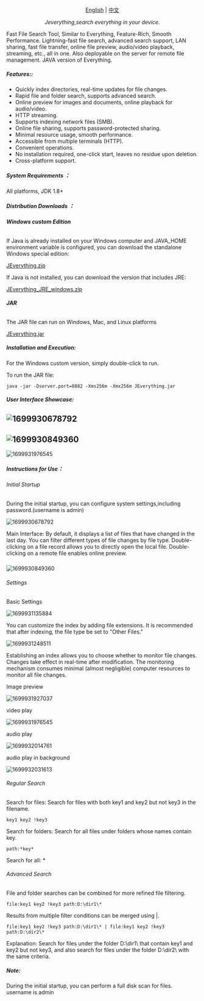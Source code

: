 <p align="center">
    <br> <a href="README-EN.md">English</a>  | <a href="README.md">中文</a>
</p>
<p align="center">
    <em>Jeverything,search everything in your device.</em>
</p>

Fast File Search Tool, Similar to Everything, Feature-Rich, Smooth Performance. Lightning-fast file search, advanced search support, LAN sharing, fast file transfer, online file preview, audio/video playback, streaming, etc., all in one. Also deployable on the server for remote file management. JAVA version of Everything.

##### Features::

- Quickly index directories, real-time updates for file changes.
- Rapid file and folder search, supports advanced search.
- Online preview for images and documents, online playback for audio/video.
- HTTP streaming.
- Supports indexing network files (SMB).
- Online file sharing, supports password-protected sharing.
- Minimal resource usage, smooth performance.
- Accessible from multiple terminals (HTTP).
- Convenient operations.
- No installation required, one-click start, leaves no residue upon deletion.
- Cross-platform support.

#####  **System Requirements** ：

 All platforms, JDK 1.8+ 

#####  **Distribution Downloads** ：

###### **Windows custom Edition** 
 If Java is already installed on your Windows computer and JAVA_HOME environment variable is configured, you can download the standalone Windows special edition: 

[JEverything.zip](https://github.com/leo6g/Jeverything/releases)

 If Java is not installed, you can download the version that includes JRE: 

[JEverything_JRE_windows.zip](https://github.com/leo6g/Jeverything/releases)

###### **JAR** 
The JAR file can run on Windows, Mac, and Linux platforms

[JEverything.jar](https://github.com/leo6g/Jeverything/releases)

##### Installation and Execution:

For the Windows custom version, simply double-click to run.

To run the JAR file:
```
java -jar -Dserver.port=8082 -Xms256m -Xmx256m JEverything.jar
```


##### User Interface Showcase:

![1699930678792](https://github.com/leo6g/Jeverything/blob/master/README.assets/1699930678792.png)
---------------
![1699930849360](https://github.com/leo6g/Jeverything/blob/master/README.assets/1699930849360.png)
---------------
![1699931976545](https://github.com/leo6g/Jeverything/blob/master/README.assets/1699931976545.png)

##### Instructions for Use：

###### Initial Startup

During the initial startup, you can configure system settings,including password.(username is admin)

![1699930678792](https://github.com/leo6g/Jeverything/blob/master/README.assets/1699930678792.png)

Main Interface: By default, it displays a list of files that have changed in the last day. You can filter different types of file changes by file type. Double-clicking on a file record allows you to directly open the local file. Double-clicking on a remote file enables online preview.


##### 

![1699930849360](https://github.com/leo6g/Jeverything/blob/master/README.assets/1699930849360.png)



###### Settings

Basic Settings

![1699931135884](https://github.com/leo6g/Jeverything/blob/master/README.assets/1699931135884.png)

You can customize the index by adding file extensions. It is recommended that after indexing, the file type be set to "Other Files."

![1699931248511](https://github.com/leo6g/Jeverything/blob/master/README.assets/1699931248511.png)

Establishing an index allows you to choose whether to monitor file changes. Changes take effect in real-time after modification. The monitoring mechanism consumes minimal (almost negligible) computer resources to monitor all file changes.

Image preview

![1699931927037](https://github.com/leo6g/Jeverything/blob/master/README.assets/1699931927037.png)

video play

![1699931976545](https://github.com/leo6g/Jeverything/blob/master/README.assets/1699931976545.png)

audio play

![1699932014761](https://github.com/leo6g/Jeverything/blob/master/README.assets/1699932014761.png)

audio play in background 

![1699932031613](https://github.com/leo6g/Jeverything/blob/master/README.assets/1699932031613.png)



###### Regular Search

Search for files: Search for files with both key1 and key2 but not key3 in the filename.

```
key1 key2 !key3  
```

Search for folders: Search for all files under folders whose names contain key.

```
path:*key*  
```

Search for all: *

###### Advanced Search

File and folder searches can be combined for more refined file filtering.

```
file:key1 key2 !key3 path:D:\dir1\*
```



Results from multiple filter conditions can be merged using |.

```
file:key1 key2 !key3 path:D:\dir1\* | file:key1 key2 !key3 path:D:\dir2\* 
```

Explanation: Search for files under the folder D:\dir1\ that contain key1 and key2 but not key3, and also search for files under the folder D:\dir2\ with the same criteria.

##### Note:
During the initial startup, you can perform a full disk scan for files. username is admin

